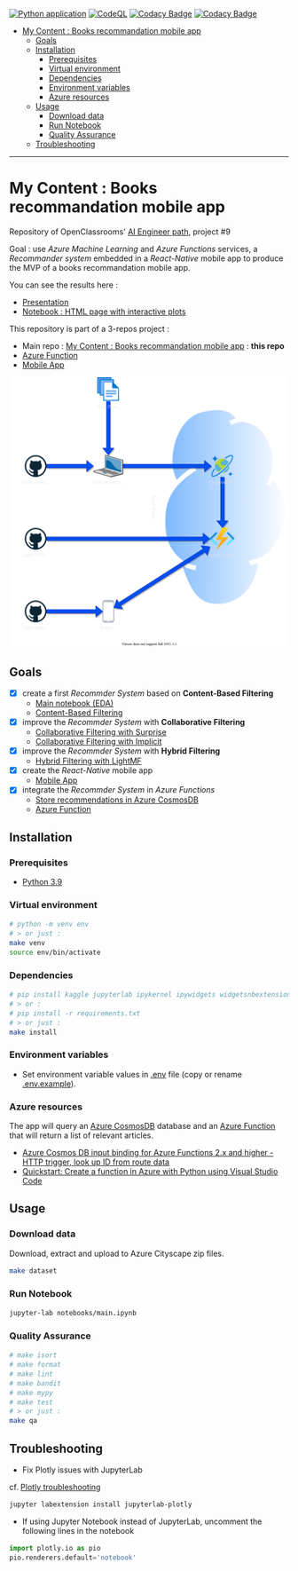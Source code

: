 [![Python application](https://github.com/fleuryc/OC_AI-Engineer_P9_Books-recommandation-mobile-app/actions/workflows/python-app.yml/badge.svg)](https://github.com/fleuryc/OC_AI-Engineer_P9_Books-recommandation-mobile-app/actions/workflows/python-app.yml)
[![CodeQL](https://github.com/fleuryc/OC_AI-Engineer_P9_Books-recommandation-mobile-app/actions/workflows/codeql-analysis.yml/badge.svg)](https://github.com/fleuryc/OC_AI-Engineer_P9_Books-recommandation-mobile-app/actions/workflows/codeql-analysis.yml)
[![Codacy Badge](https://app.codacy.com/project/badge/Grade/ec70c0d336f545b2ab13682841ac44ef)](https://www.codacy.com/gh/fleuryc/OC_AI-Engineer_P9_Books-recommandation-mobile-app/dashboard)
[![Codacy Badge](https://app.codacy.com/project/badge/Coverage/ec70c0d336f545b2ab13682841ac44ef)](https://www.codacy.com/gh/fleuryc/OC_AI-Engineer_P9_Books-recommandation-mobile-app/dashboard)

- [My Content : Books recommandation mobile app](#my-content--books-recommandation-mobile-app)
  - [Goals](#goals)
  - [Installation](#installation)
    - [Prerequisites](#prerequisites)
    - [Virtual environment](#virtual-environment)
    - [Dependencies](#dependencies)
    - [Environment variables](#environment-variables)
    - [Azure resources](#azure-resources)
  - [Usage](#usage)
    - [Download data](#download-data)
    - [Run Notebook](#run-notebook)
    - [Quality Assurance](#quality-assurance)
  - [Troubleshooting](#troubleshooting)

---

# My Content : Books recommandation mobile app

Repository of OpenClassrooms' [AI Engineer path](https://openclassrooms.com/fr/paths/188-ingenieur-ia), project #9

Goal : use _Azure Machine Learning_ and _Azure Functions_ services, a _Recommander system_ embedded in a _React-Native_ mobile app to produce the MVP of a books recommandation mobile app.

You can see the results here :

- [Presentation](https://fleuryc.github.io/OC_AI-Engineer_P9_Books-recommandation-mobile-app/index.html "Presentation")
- [Notebook : HTML page with interactive plots](https://fleuryc.github.io/OC_AI-Engineer_P9_Books-recommandation-mobile-app/main.html "HTML page with interactive plots")

This repository is part of a 3-repos project :

- Main repo : [My Content : Books recommandation mobile app](https://github.com/fleuryc/OC_AI-Engineer_P9_Books-recommandation-mobile-app) : **this repo**
- [Azure Function](https://github.com/fleuryc/oc_p9_function "Azure Function")
- [Mobile App](https://github.com/fleuryc/oc_p9_mobile-app "Mobile App")

![Current MVP architecture](docs/img/current-architecture.svg "Current MVP architecture")

## Goals

- [x] create a first _Recommder System_ based on **Content-Based Filtering**
  - [Main notebook (EDA)](notebooks/main.ipynb "Exploratory Data Analysis")
  - [Content-Based Filtering](notebooks/content-based-filtering.ipynb "Content-Based Filtering")
- [x] improve the _Recommder System_ with **Collaborative Filtering**
  - [Collaborative Filtering with Surprise](notebooks/surprise-collaborative-filtering.ipynb "Collaborative Filtering with Surprise")
  - [Collaborative Filtering with Implicit](notebooks/implicit-collaborative-filtering.ipynb "Collaborative Filtering with Implicit")
- [x] improve the _Recommder System_ with **Hybrid Filtering**
  - [Hybrid Filtering with LightMF](notebooks/lightmf-hybrid-filtering.ipynb "Hybrid Filtering with LightMF")
- [x] create the _React-Native_ mobile app
  - [Mobile App](https://github.com/fleuryc/oc_p9_mobile-app "Mobile App")
- [x] integrate the _Recommder System_ in _Azure Functions_
  - [Store recommendations in Azure CosmosDB](notebooks/azure-store-recommendations.ipynb "Store recommendations in Azure CosmosDB")
  - [Azure Function](https://github.com/fleuryc/oc_p9_function "Azure Function")

## Installation

### Prerequisites

- [Python 3.9](https://www.python.org/downloads/)

### Virtual environment

```bash
# python -m venv env
# > or just :
make venv
source env/bin/activate
```

### Dependencies

```bash
# pip install kaggle jupyterlab ipykernel ipywidgets widgetsnbextension graphviz python-dotenv requests matplotlib seaborn plotly numpy statsmodels pandas sklearn transformers tensorflow
# > or :
# pip install -r requirements.txt
# > or just :
make install
```

### Environment variables

- Set environment variable values in [.env](.env) file (copy or rename [.env.example](.env.example)).

### Azure resources

The app will query an [Azure CosmosDB](https://azure.microsoft.com/en-us/services/cosmos-db/ "Azure CosmosDB") database and an [Azure Function](https://azure.microsoft.com/en-us/services/functions/ "Azure Functions") that will return a list of relevant articles.

- [Azure Cosmos DB input binding for Azure Functions 2.x and higher - HTTP trigger, look up ID from route data](https://docs.microsoft.com/en-us/azure/azure-functions/functions-bindings-cosmosdb-v2-input?tabs=in-process%2Cfunctionsv2&pivots=programming-language-python#http-trigger-look-up-id-from-route-data-python "Azure Cosmos DB input binding for Azure Functions 2.x and higher - HTTP trigger, look up ID from route data")
- [Quickstart: Create a function in Azure with Python using Visual Studio Code](https://docs.microsoft.com/fr-fr/azure/azure-functions/create-first-function-vs-code-python "Quickstart: Create a function in Azure with Python using Visual Studio Code")

## Usage

### Download data

Download, extract and upload to Azure Cityscape zip files.

```bash
make dataset
```

### Run Notebook

```bash
jupyter-lab notebooks/main.ipynb
```

### Quality Assurance

```bash
# make isort
# make format
# make lint
# make bandit
# make mypy
# make test
# > or just :
make qa
```

## Troubleshooting

- Fix Plotly issues with JupyterLab

cf. [Plotly troubleshooting](https://plotly.com/python/troubleshooting/#jupyterlab-problems)

```bash
jupyter labextension install jupyterlab-plotly
```

- If using Jupyter Notebook instead of JupyterLab, uncomment the following lines in the notebook

```python
import plotly.io as pio
pio.renderers.default='notebook'
```
